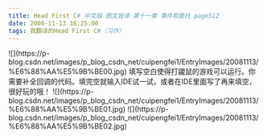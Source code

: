 ```yaml
---
title: Head First C# 中文版 图文皆译 第十一章 事件和委托 page512
date: 2008-11-13 16:25:00
tags: 我翻译的Head First C#（习作）
---
```

<?xml:namespace prefix = o ns = "urn:schemas-microsoft-com:office:office" />

![](https://p-blog.csdn.net/images/p_blog_csdn_net/cuipengfei1/EntryImages/20081113/%E6%88%AA%E5%9B%BE00.jpg)

填写空白使得打鼹鼠的游戏可以运行。你需要补全回调的代码。填完空就输入IDE试一试，或者在IDE里面写了再来填空，很好玩的哦！

![](https://p-blog.csdn.net/images/p_blog_csdn_net/cuipengfei1/EntryImages/20081113/%E6%88%AA%E5%9B%BE01.jpg)

![](https://p-blog.csdn.net/images/p_blog_csdn_net/cuipengfei1/EntryImages/20081113/%E6%88%AA%E5%9B%BE02.jpg)



